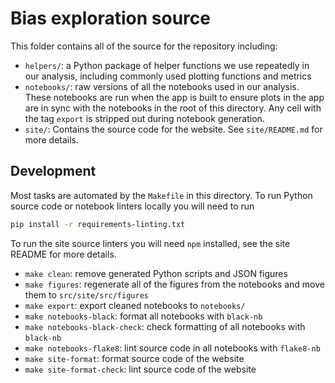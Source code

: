 # Bias exploration source

This folder contains all of the source for the repository including:

- `helpers/`: a Python package of helper functions we use repeatedly in our analysis, including commonly used plotting functions and metrics
- `notebooks/`: raw versions of all the notebooks used in our analysis. These notebooks are run when the app is built to ensure plots in the app are in sync with the notebooks in the root of this directory. Any cell with the tag `export` is stripped out during notebook generation.
- `site/`: Contains the source code for the website. See `site/README.md` for more details.

## Development

Most tasks are automated by the `Makefile` in this directory. To run Python source code or notebook linters locally you will need to run

```sh
pip install -r requirements-linting.txt
```

To run the site source linters you will need `npm` installed, see the site README for more details.

- `make clean`: remove generated Python scripts and JSON figures
- `make figures`: regenerate all of the figures from the notebooks and move them to `src/site/src/figures`
- `make export`: export cleaned notebooks to `notebooks/`
- `make notebooks-black`: format all notebooks with `black-nb`
- `make notebooks-black-check`: check formatting of all notebooks with `black-nb`
- `make notebooks-flake8`: lint source code in all notebooks with `flake8-nb`
- `make site-format`: format source code of the website
- `make site-format-check`: lint source code of the website
